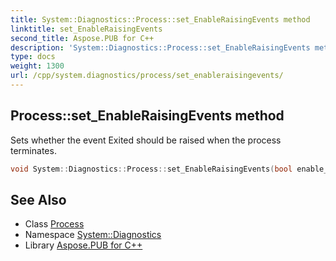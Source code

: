 ```yaml
---
title: System::Diagnostics::Process::set_EnableRaisingEvents method
linktitle: set_EnableRaisingEvents
second_title: Aspose.PUB for C++
description: 'System::Diagnostics::Process::set_EnableRaisingEvents method. Sets whether the event Exited should be raised when the process terminates in C++.'
type: docs
weight: 1300
url: /cpp/system.diagnostics/process/set_enableraisingevents/
---
```

## Process::set_EnableRaisingEvents method


Sets whether the event Exited should be raised when the process terminates.

```cpp
void System::Diagnostics::Process::set_EnableRaisingEvents(bool enable_raising_events)
```

## See Also

* Class [Process](../)
* Namespace [System::Diagnostics](../../)
* Library [Aspose.PUB for C++](../../../)

